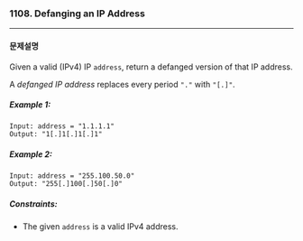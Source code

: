 ### 1108. Defanging an IP Address

---

#### 문제설명

Given a valid (IPv4) IP `address`, return a defanged version of that IP address.

A *defanged IP address* replaces every period `"."` with `"[.]"`.

##### Example 1:

```
Input: address = "1.1.1.1"
Output: "1[.]1[.]1[.]1"
```

##### Example 2:

```
Input: address = "255.100.50.0"
Output: "255[.]100[.]50[.]0"
```

##### Constraints:

- The given `address` is a valid IPv4 address.